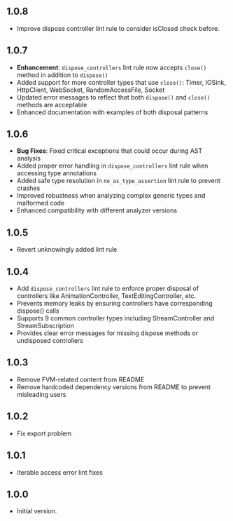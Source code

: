 ## 1.0.8

- Improve dispose controller lint rule to consider isClosed check before.

## 1.0.7

- **Enhancement**: `dispose_controllers` lint rule now accepts `close()` method in addition to `dispose()`
- Added support for more controller types that use `close()`: Timer, IOSink, HttpClient, WebSocket, RandomAccessFile, Socket
- Updated error messages to reflect that both `dispose()` and `close()` methods are acceptable
- Enhanced documentation with examples of both disposal patterns

## 1.0.6

- **Bug Fixes**: Fixed critical exceptions that could occur during AST analysis
- Added proper error handling in `dispose_controllers` lint rule when accessing type annotations
- Added safe type resolution in `no_as_type_assertion` lint rule to prevent crashes
- Improved robustness when analyzing complex generic types and malformed code
- Enhanced compatibility with different analyzer versions

## 1.0.5

- Revert unknowingly added lint rule

## 1.0.4

- Add `dispose_controllers` lint rule to enforce proper disposal of controllers like AnimationController, TextEditingController, etc.
- Prevents memory leaks by ensuring controllers have corresponding dispose() calls
- Supports 9 common controller types including StreamController and StreamSubscription
- Provides clear error messages for missing dispose methods or undisposed controllers

## 1.0.3

- Remove FVM-related content from README
- Remove hardcoded dependency versions from README to prevent misleading users

## 1.0.2

- Fix export problem

## 1.0.1

- Iterable access error lint fixes

## 1.0.0

- Initial version.
